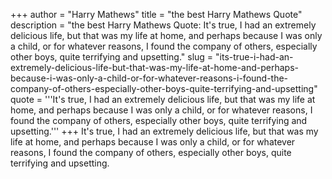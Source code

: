 +++
author = "Harry Mathews"
title = "the best Harry Mathews Quote"
description = "the best Harry Mathews Quote: It's true, I had an extremely delicious life, but that was my life at home, and perhaps because I was only a child, or for whatever reasons, I found the company of others, especially other boys, quite terrifying and upsetting."
slug = "its-true-i-had-an-extremely-delicious-life-but-that-was-my-life-at-home-and-perhaps-because-i-was-only-a-child-or-for-whatever-reasons-i-found-the-company-of-others-especially-other-boys-quite-terrifying-and-upsetting"
quote = '''It's true, I had an extremely delicious life, but that was my life at home, and perhaps because I was only a child, or for whatever reasons, I found the company of others, especially other boys, quite terrifying and upsetting.'''
+++
It's true, I had an extremely delicious life, but that was my life at home, and perhaps because I was only a child, or for whatever reasons, I found the company of others, especially other boys, quite terrifying and upsetting.
